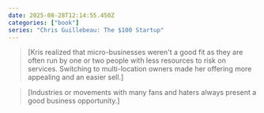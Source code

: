 ```yaml
---
date: 2025-08-28T12:14:55.450Z
categories: ["book"]
series: "Chris Guillebeau: The $100 Startup"
---
```

> [Kris realized that micro-businesses weren't a good fit as they are often run by one or two people with less resources to risk on services. Switching to multi-location owners made her offering more appealing and an easier sell.]

> [Industries or movements with many fans and haters always present a good business opportunity.]
